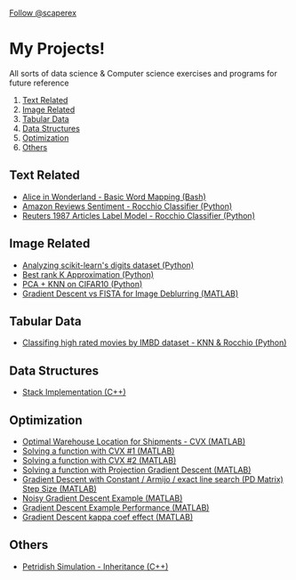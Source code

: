 <!-- Place this tag where you want the button to render. -->
<a class="github-button" href="https://github.com/scaperex" data-color-scheme="no-preference: dark; light: dark; dark: dark;" data-size="large" aria-label="Follow @scaperex on GitHub">Follow @scaperex</a>

# My Projects!
  
  All sorts of data science & Computer science exercises and programs for future reference
    
  1. [Text Related](#text-related)
  2. [Image Related](#image-related)
  3. [Tabular Data](#tabular-data)
  4. [Data Structures](#data-structures)
  5. [Optimization](#optimization)
  6. [Others](#others)
  
## Text Related
  
  * [Alice in Wonderland - Basic Word Mapping (Bash)](/Text_Related/Alice_in_Wonderland/README.md)
  * [Amazon Reviews Sentiment - Rocchio Classifier (Python)](/Text_Related/Amazon_Reviews_Sentiment_Analysis/README.md)
  * [Reuters 1987 Articles Label Model - Rocchio Classifier (Python)](https://github.com/scaperex/Reuters_1987_Classification/README.md)
  
## Image Related
  * [Analyzing scikit-learn's digits dataset (Python)](/Image_Related/scikit_digits_KNN_Rocchio_analysis/README.md)
  * [Best rank K Approximation (Python)](/Image_Related/Best_K_Approximation/README.md)
  * [PCA + KNN on CIFAR10 (Python)](/Image_Related/PCA+KNN_on_CIFAR10/README.md)
  * [Gradient Descent vs FISTA for Image Deblurring (MATLAB)](/Image_Related/Image_Deblurring/README.md)
  
## Tabular Data
  * [Classifing high rated movies by IMBD dataset - KNN & Rocchio (Python)](/Tabular_Related/IMDB_High_Score_Predictor_KNN_Rocchio/README.md)
  
## Data Structures
  * [Stack Implementation (C++)](/Data_Structures/Stack_Example/README.md)

## Optimization
  * [Optimal Warehouse Location for Shipments - CVX (MATLAB)](/Optimization/optimal_warehouse_location_for_shipments/README.md)
  * [Solving a function with CVX #1 (MATLAB)](/Optimization/cvx_solve_function_1.m)
  * [Solving a function with CVX #2 (MATLAB)](/Optimization/cvx_solve_function_2.m)
  * [Solving a function with Projection Gradient Descent (MATLAB)](/Optimization/Projection_Gradient_Descent_1/README.md)
  * [Gradient Descent with Constant / Armijo / exact line search (PD Matrix) Step Size (MATLAB)](/Optimization/Gradient_Descent/README.md#gradient-descent-with-constant--armijo--exact-line-search-pd-matrix-step-size)
  * [Noisy Gradient Descent Example (MATLAB)](/Optimization/Gradient_Descent/README.md#noisy-gradient-descent-example)
  * [Gradient Descent Example Performance (MATLAB)](/Optimization/Gradient_Descent/README.md#gradient-descent-example-usage)
  * [Gradient Descent kappa coef effect (MATLAB)](/Optimization/Gradient_Descent_kappa_coef_effect/README.md)
  
## Others
  * [Petridish Simulation - Inheritance (C++)](/Others/PetriDish_Simulation/README.md)
